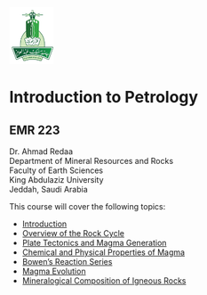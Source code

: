 <img src="images/KAU_logo.png" alt="KAU_LOGO" width="80" height="102">


# Introduction to Petrology
## EMR 223


Dr. Ahmad Redaa  
Department of Mineral Resources and Rocks  
Faculty of Earth Sciences  
King Abdulaziz University  
Jeddah, Saudi Arabia 


This course will cover the following topics:  

- [Introduction](slides/lecture_1.html)
- [Overview of the Rock Cycle](slides/lecture_2.html)
- [Plate Tectonics and Magma Generation](slides/lecture_3.html)
- [Chemical and Physical Properties of Magma](slides/lecture_4.html)
- [Bowen’s Reaction Series](slides/lecture_5.html)
- [Magma Evolution](slides/lecture_6.html)
- [Mineralogical Composition of Igneous Rocks](slides/lecture_7.html)
